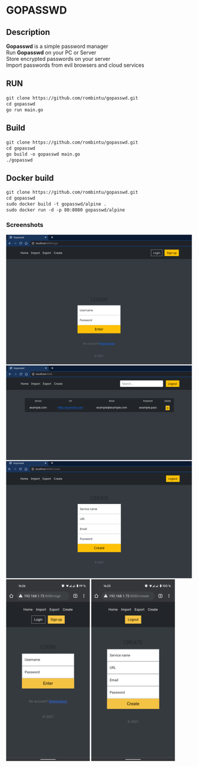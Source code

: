 # GOPASSWD

## Description
**Gopasswd** is a simple password manager  
Run **Gopasswd** on your PC or Server  
Store encrypted passwords on your server  
Import passwords from evil browsers and cloud services  

## RUN
```
git clone https://github.com/rombintu/gopasswd.git
cd gopasswd
go run main.go
```

## Build
```
git clone https://github.com/rombintu/gopasswd.git
cd gopasswd
go build -o gopasswd main.go
./gopasswd
```

## Docker build
```
git clone https://github.com/rombintu/gopasswd.git
cd gopasswd
sudo docker build -t gopasswd/alpine .
sudo docker run -d -p 80:8080 gopasswd/alpine
```

### Screenshots

![alt text](/screenshots/login.png)
![alt text](/screenshots/index.png)
![alt text](/screenshots/create.png)
<img src="/screenshots/mob_login.png" alt="drawing" width="45%"/> <img src="/screenshots/mob_create.png" alt="drawing" width="45%"/>
